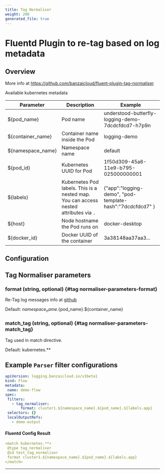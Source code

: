 ```yaml
---
title: Tag Normaliser
weight: 200
generated_file: true
---
```


# Fluentd Plugin to re-tag based on log metadata
## Overview
More info at https://github.com/banzaicloud/fluent-plugin-tag-normaliser

Available kubernetes metadata

| Parameter | Description | Example |
|-----------|-------------|---------|
| ${pod_name} | Pod name | understood-butterfly-logging-demo-7dcdcfdcd7-h7p9n |
| ${container_name} | Container name inside the Pod | logging-demo |
| ${namespace_name} | Namespace name | default |
| ${pod_id} | Kubernetes UUID for Pod | 1f50d309-45a6-11e9-b795-025000000001  |
| ${labels} | Kubernetes Pod labels. This is a nested map. You can access nested attributes via `.`  | {"app":"logging-demo", "pod-template-hash":"7dcdcfdcd7" }  |
| ${host} | Node hostname the Pod runs on | docker-desktop |
| ${docker_id} | Docker UUID of the container | 3a38148aa37aa3... |

## Configuration
## Tag Normaliser parameters

### format (string, optional) {#tag normaliser-parameters-format}

Re-Tag log messages info at [github](https://github.com/banzaicloud/fluent-plugin-tag-normaliser) 

Default: ${namespace_name}.${pod_name}.${container_name}

### match_tag (string, optional) {#tag normaliser-parameters-match_tag}

Tag used in match directive.  

Default:  kubernetes.**


 ## Example `Parser` filter configurations
 ```yaml
apiVersion: logging.banzaicloud.io/v1beta1
kind: Flow
metadata:
  name: demo-flow
spec:
  filters:
    - tag_normaliser:
        format: cluster1.${namespace_name}.${pod_name}.${labels.app}
  selectors: {}
  localOutputRefs:
    - demo-output
 ```

 #### Fluentd Config Result
 ```yaml
<match kubernetes.**>
  @type tag_normaliser
  @id test_tag_normaliser
  format cluster1.${namespace_name}.${pod_name}.${labels.app}
</match>
 ```

---
